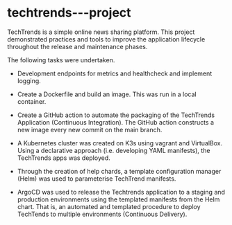 # techtrends---project

TechTrends is a simple online news sharing platform.  This project demonstrated practices and tools to improve the application lifecycle throughout the release and maintenance phases.

The following tasks were undertaken.

* Development endpoints for metrics and healthcheck and implement logging.
  
* Create a Dockerfile and build an image.  This was run in a local container.

* Create a GitHub action to automate the packaging of the TechTrends Application  (Continuous Integration).  The GitHub action constructs a new image every new commit on the main branch.

* A Kubernetes cluster was created on K3s using vagrant and VirtualBox.   Using a declarative approach (i.e. developing YAML manifests), the TechTrends apps was deployed.

* Through the creation of help chards, a template configuration manager (Helm) was used to parameterise TechTrend manifests.

*  ArgoCD was used to release the Techtrends application to a staging and production environments using the templated manifests from the Helm chart.  That is, an automated and templated procedure to deploy TechTends to multiple environments (Continuous Delivery).
